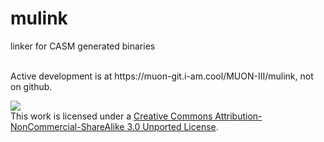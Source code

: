 # mulink
linker for CASM generated binaries

<br/>
Active development is at https://muon-git.i-am.cool/MUON-III/mulink, not on github.

[![](https://i.creativecommons.org/l/by-nc-sa/3.0/88x31.png)](http://creativecommons.org/licenses/by-nc-sa/3.0/)
<br />This work is licensed under a <a rel="license" href="http://creativecommons.org/licenses/by-nc-sa/3.0/">Creative Commons Attribution-NonCommercial-ShareAlike 3.0 Unported License</a>.

